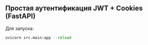 ## Простая аутентификация JWT + Cookies (FastAPI)

Для запуска:
```python
uvicorn src.main:app --reload
```